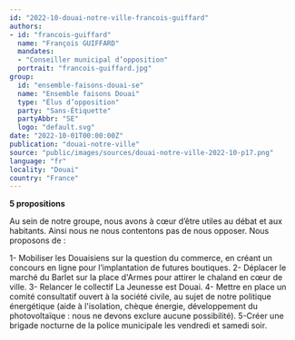 ```yaml
---
id: "2022-10-douai-notre-ville-francois-guiffard"
authors:
- id: "francois-guiffard"
  name: "François GUIFFARD"
  mandates: 
  - "Conseiller municipal d’opposition"
  portrait: "francois-guiffard.jpg"
group:
  id: "ensemble-faisons-douai-se"
  name: "Ensemble faisons Douai"
  type: "Élus d’opposition"
  party: "Sans-Étiquette"
  partyAbbr: "SE"
  logo: "default.svg"
date: "2022-10-01T00:00:00Z"
publication: "douai-notre-ville"
source: "public/images/sources/douai-notre-ville-2022-10-p17.png"
language: "fr"
locality: "Douai"
country: "France"
---
```


**5 propositions**

Au sein de notre groupe, nous avons à cœur d’être utiles au débat et aux habitants. Ainsi nous ne nous contentons pas de nous opposer. Nous proposons de :

1- Mobiliser les Douaisiens sur la question du commerce, en créant un concours en ligne pour l’implantation de futures boutiques.
2- Déplacer le marché du Barlet sur la place d'Armes pour attirer le chaland en cœur de ville.
3- Relancer le collectif La Jeunesse est Douai.
4- Mettre en place un comité consultatif ouvert à la société civile, au sujet de notre politique énergétique (aide à l'isolation, chèque énergie, développement du photovoltaïque : nous ne devons exclure aucune possibilité).
5-Créer une brigade nocturne de la police municipale les vendredi et samedi soir.
